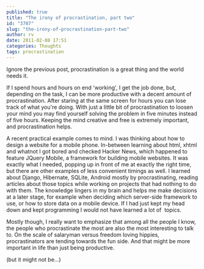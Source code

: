 ```yaml
---
published: true
title: "The irony of procrastination, part two"
id: "3707"
slug: "the-irony-of-procrastination-part-two"
author: rv
date: 2011-02-08 17:51
categories: Thoughts
tags: procrastination
---
```

Ignore the previous post, procrastination is a great thing and the world needs it.

If I spend hours and hours on end 'working', I get the job done, but, depending on the task, I can be more productive with a decent amount of procrastination. After staring at the same screen for hours you can lose track of what you're doing. With just a little bit of procrastination to loosen your mind you may find yourself solving the problem in five minutes instead of five hours. Keeping the mind creative and free is extremely important, and procrastination helps.

A recent practical example comes to mind. I was thinking about how to design a website for a mobile phone. In-between learning about html, xhtml and whatnot I got bored and checked Hacker News, which happened to feature JQuery Mobile, a framework for building mobile websites. It was exactly what I needed, popping up in front of me at exactly the right time, but there are other examples of less convenient timings as well. I learned about Django, Hibernate, SQLite, Android mostly by procrastinating, reading articles about those topics while working on projects that had nothing to do with them. The knowledge lingers in my brain and helps me make decisions at a later stage, for example when deciding which server-side framework to use, or how to store data on a mobile device. If I had just kept my head down and kept programming I would not have learned a lot of  topics.

Mostly though, I really want to emphasize that among all the people I know, the people who procrastinate the most are also the most interesting to talk to. On the scale of salaryman versus freedom loving hippies, procrastinators are tending towards the fun side. And that might be more important in life than just being productive.

(but it might not be...)

&nbsp;